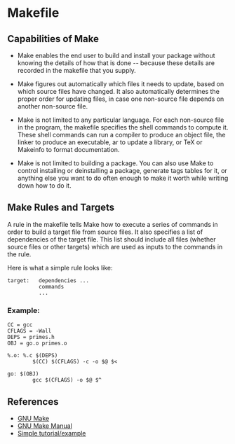 # Makefile

## Capabilities of Make

- Make enables the end user to build and install your package without knowing the details of how that is done -- because these details are recorded in the makefile that you supply. 

- Make figures out automatically which files it needs to update, based on which source files have changed. It also automatically determines the proper order for updating files, in case one non-source file depends on another non-source file. 

- Make is not limited to any particular language. For each non-source file in the program, the makefile specifies the shell commands to compute it. These shell commands can run a compiler to produce an object file, the linker to produce an executable, ar to update a library, or TeX or Makeinfo to format documentation.

- Make is not limited to building a package. You can also use Make to control installing or deinstalling a package, generate tags tables for it, or anything else you want to do often enough to make it worth while writing down how to do it. 

## Make Rules and Targets

A rule in the makefile tells Make how to execute a series of commands in order to build a target file from source files. It also specifies a list of dependencies of the target file. This list should include all files (whether source files or other targets) which are used as inputs to the commands in the rule.

Here is what a simple rule looks like:

```
target:   dependencies ...
          commands
          ...
```

### Example:
``` make
CC = gcc
CFLAGS = -Wall
DEPS = primes.h
OBJ = go.o primes.o

%.o: %.c $(DEPS)
        $(CC) $(CFLAGS) -c -o $@ $<

go: $(OBJ)
        gcc $(CFLAGS) -o $@ $^
```

## References

- [GNU Make](https://www.gnu.org/software/make/)
- [GNU Make Manual](https://www.gnu.org/software/make/manual/make.html)
- [Simple tutorial/example](https://cs.colby.edu/maxwell/courses/tutorials/maketutor/)